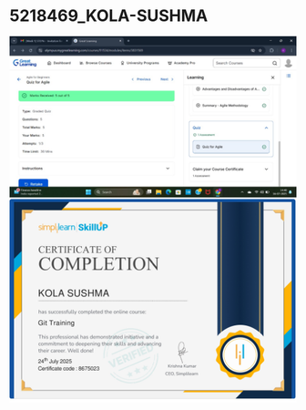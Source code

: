 # 5218469_KOLA-SUSHMA
![image alt](https://github.com/sushmakola05/5218469_KOLA-SUSHMA/blob/fe4328f273dd82f0e6240430faea27be9e27bbfa/ScreenshotOfAgileGL.jpg?raw=true)
![image alt](https://github.com/sushmakola05/5218469_KOLA-SUSHMA/blob/50e6b6ba0a7a5cd38f42f4d037f4e8d200c07fc2/Git/CertificatedOfSimpliiLearn.jpg?raw=true)

